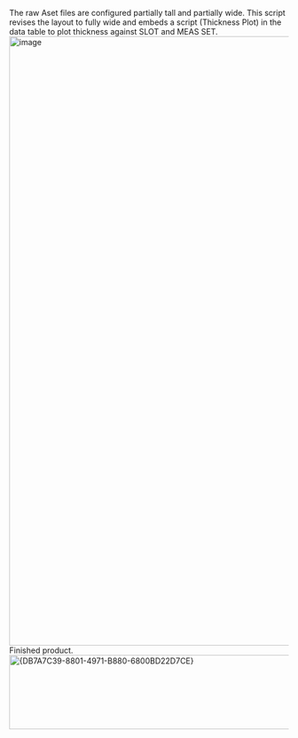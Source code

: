 The raw Aset files are configured partially tall and partially wide.  This script revises the layout to fully wide and embeds a script (Thickness Plot) in the data table to plot thickness against SLOT and MEAS SET.
<img width="906" height="1099" alt="image" src="https://github.com/user-attachments/assets/787f3167-83f3-4db9-b15b-5e4032e549dd" />
Finished product.
<img width="1571" height="134" alt="{DB7A7C39-8801-4971-B880-6800BD22D7CE}" src="https://github.com/user-attachments/assets/25cbf65e-8aa0-4402-bc4e-072159208ecb" />
